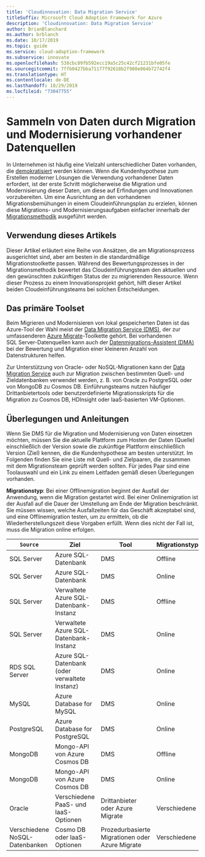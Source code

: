 ```yaml
---
title: 'Cloudinnovation: Data Migration Service'
titleSuffix: Microsoft Cloud Adoption Framework for Azure
description: 'Cloudinnovation: Data Migration Service'
author: BrianBlanchard
ms.author: brblanch
ms.date: 10/17/2019
ms.topic: guide
ms.service: cloud-adoption-framework
ms.subservice: innovate
ms.openlocfilehash: 538cbc89fb592ecc19a5c25c42cf21231bfe05fe
ms.sourcegitcommit: 7ffb0427bba71177f92618b2f980e864b72742f4
ms.translationtype: HT
ms.contentlocale: de-DE
ms.lasthandoff: 10/29/2019
ms.locfileid: "73047755"
---
```

# <a name="collect-data-through-the-migration-and-modernization-of-existing-data-sources"></a>Sammeln von Daten durch Migration und Modernisierung vorhandener Datenquellen

In Unternehmen ist häufig eine Vielzahl unterschiedlicher Daten vorhanden, die [demokratisiert](../considerations/data.md) werden können. Wenn die Kundenhypothese zum Erstellen moderner Lösungen die Verwendung vorhandener Daten erfordert, ist der erste Schritt möglicherweise die Migration und Modernisierung dieser Daten, um diese auf Erfindungen und Innovationen vorzubereiten. Um eine Ausrichtung an den vorhandenen Migrationsbemühungen in einem Cloudeinführungsplan zu erzielen, können diese Migrations- und Modernisierungsaufgaben einfacher innerhalb der [Migrationsmethodik](../../migrate/index.md) ausgeführt werden.

## <a name="use-of-this-article"></a>Verwendung dieses Artikels

Dieser Artikel erläutert eine Reihe von Ansätzen, die am Migrationsprozess ausgerichtet sind, aber am besten in die standardmäßige Migrationstoolkette passen. Während des Bewertungsprozesses in der Migrationsmethodik bewertet das Cloudeinführungsteam den aktuellen und den gewünschten zukünftigen Status der zu migrierenden Ressource. Wenn dieser Prozess zu einem Innovationsprojekt gehört, hilft dieser Artikel beiden Cloudeinführungsteams bei solchen Entscheidungen.

## <a name="primary-toolset"></a>Das primäre Toolset

Beim Migrieren und Modernisieren von lokal gespeicherten Daten ist das Azure-Tool der Wahl meist der [Data Migration Service (DMS)](https://docs.microsoft.com/azure/dms), der zur umfassenderen [Azure Migrate](https://docs.microsoft.com/azure/migrate/migrate-services-overview)-Toolkette gehört. Bei vorhandenen SQL Server-Datenquellen kann auch der [Datenmigrations-Assistent (DMA)](https://docs.microsoft.com/sql/dma/dma-overview) bei der Bewertung und Migration einer kleineren Anzahl von Datenstrukturen helfen.

Zur Unterstützung von Oracle- oder NoSQL-Migrationen kann der [Data Migration Service](https://docs.microsoft.com/azure/dms) auch zur Migration zwischen bestimmten Quell- und Zieldatenbanken verwendet werden, z. B. von Oracle zu PostgreSQL oder von MongoDB zu Cosmos DB. Einführungsteams nutzen häufiger Drittanbietertools oder benutzerdefinierte Migrationsskripts für die Migration zu Cosmos DB, HDInsight oder IaaS-basierten VM-Optionen.

## <a name="considerations-and-guidance"></a>Überlegungen und Anleitungen

Wenn Sie DMS für die Migration und Modernisierung von Daten einsetzen möchten, müssen Sie die aktuelle Plattform zum Hosten der Daten (Quelle) einschließlich der Version sowie die zukünftige Plattform einschließlich Version (Ziel) kennen, die die Kundenhypothese am besten unterstützt. Im Folgenden finden Sie eine Liste mit Quell- und Zielpaaren, die zusammen mit dem Migrationsteam geprüft werden sollten. Für jedes Paar sind eine Toolauswahl und ein Link zu einem Leitfaden gemäß diesen Überlegungen vorhanden.

**Migrationstyp**: Bei einer Offlinemigration beginnt der Ausfall der Anwendung, wenn die Migration gestartet wird. Bei einer Onlinemigration ist der Ausfall auf die Dauer der Umstellung am Ende der Migration beschränkt. Sie müssen wissen, welche Ausfallzeiten für das Geschäft akzeptabel sind, und eine Offlinemigration testen, um zu ermitteln, ob die Wiederherstellungszeit diese Vorgaben erfüllt. Wenn dies nicht der Fall ist, muss die Migration online erfolgen.

|`Source`  |Ziel  |Tool  |Migrationstyp  |Anleitungen  |
|---------|---------|---------|---------|---------|
|SQL Server|Azure SQL-Datenbank|DMS|Offline|[Tutorial](https://docs.microsoft.com/azure/dms/tutorial-sql-server-to-azure-sql)|
|SQL Server|Azure SQL-Datenbank|DMS|Online|[Tutorial](https://docs.microsoft.com/azure/dms/tutorial-sql-server-azure-sql-online)|
|SQL Server|Verwaltete Azure SQL-Datenbank-Instanz|DMS|Offline|[Tutorial](https://docs.microsoft.com/azure/dms/tutorial-sql-server-to-managed-instance)|
|SQL Server|Verwaltete Azure SQL-Datenbank-Instanz|DMS|Online|[Tutorial](https://docs.microsoft.com/azure/dms/tutorial-sql-server-managed-instance-online)|
|RDS SQL Server|Azure SQL-Datenbank (oder verwaltete Instanz)|DMS|Online|[Tutorial](https://docs.microsoft.com/azure/dms/tutorial-rds-sql-server-azure-sql-and-managed-instance-online)|
|MySQL|Azure Database for MySQL|DMS|Online|[Tutorial](https://docs.microsoft.com/azure/dms/tutorial-mysql-azure-mysql-online)|
|PostgreSQL|Azure Database for PostgreSQL|DMS|Online|[Tutorial](https://docs.microsoft.com/azure/dms/tutorial-postgresql-azure-postgresql-online)|
|MongoDB|Mongo-API von Azure Cosmos DB|DMS|Offline|[Tutorial](https://docs.microsoft.com/azure/dms/tutorial-mongodb-cosmos-db)|
|MongoDB|Mongo-API von Azure Cosmos DB|DMS|Online|[Tutorial](https://docs.microsoft.com/azure/dms/tutorial-mongodb-cosmos-db-online)|
|Oracle|Verschiedene PaaS- und IaaS-Optionen|Drittanbieter oder Azure Migrate|Verschiedene|[Entscheidungsstruktur](../../migrate/expanded-scope/data-oracle-migration.md)|
|Verschiedene NoSQL-Datenbanken|Cosmo DB oder IaaS-Optionen|Prozedurbasierte Migrationen oder Azure Migrate|Verschiedene|[Entscheidungsstruktur](../../migrate/expanded-scope/data-no-sql-migration.md)|
